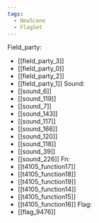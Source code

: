 ```yaml
---
tags:
  - NewScene
  - FlagSet
---
```

Field_party:
- [[field_party_3]]
- [[field_party_0]]
- [[field_party_2]]
- [[field_party_1]]
Sound:
- [[sound_6]]
- [[sound_119]]
- [[sound_7]]
- [[sound_143]]
- [[sound_117]]
- [[sound_166]]
- [[sound_120]]
- [[sound_118]]
- [[sound_39]]
- [[sound_226]]
Fn:
- [[t4105_function17]]
- [[t4105_function18]]
- [[t4105_function19]]
- [[t4105_function14]]
- [[t4105_function15]]
- [[t4105_function16]]
Flag:
- [[flag_9476]]
